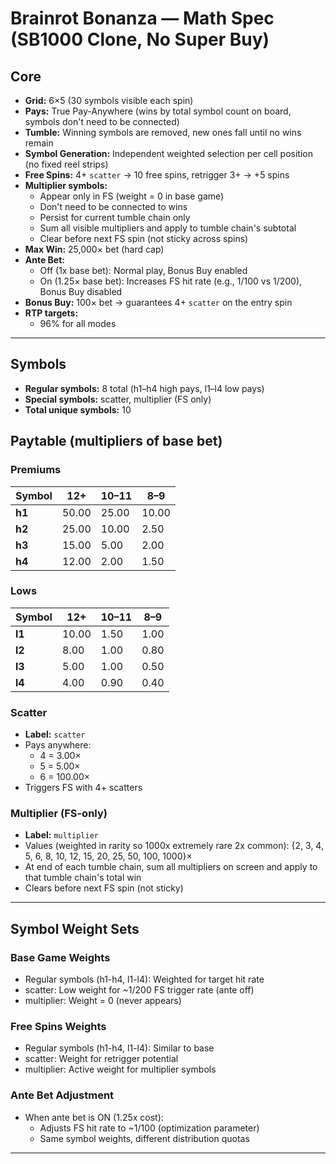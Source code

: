 # Brainrot Bonanza — Math Spec (SB1000 Clone, No Super Buy)

## Core
- **Grid:** 6×5 (30 symbols visible each spin)
- **Pays:** True Pay-Anywhere (wins by total symbol count on board, symbols don't need to be connected)
- **Tumble:** Winning symbols are removed, new ones fall until no wins remain
- **Symbol Generation:** Independent weighted selection per cell position (no fixed reel strips)
- **Free Spins:** 4+ `scatter` → 10 free spins, retrigger 3+ → +5 spins
- **Multiplier symbols:**
  - Appear only in FS (weight = 0 in base game)
  - Don't need to be connected to wins
  - Persist for current tumble chain only
  - Sum all visible multipliers and apply to tumble chain's subtotal
  - Clear before next FS spin (not sticky across spins)
- **Max Win:** 25,000× bet (hard cap)
- **Ante Bet:**
  - Off (1x base bet): Normal play, Bonus Buy enabled
  - On (1.25× base bet): Increases FS hit rate (e.g., 1/100 vs 1/200), Bonus Buy disabled
- **Bonus Buy:** 100× bet → guarantees 4+ `scatter` on the entry spin
- **RTP targets:**
  - 96% for all modes

---

## Symbols
- **Regular symbols:** 8 total (h1–h4 high pays, l1–l4 low pays)
- **Special symbols:** scatter, multiplier (FS only)
- **Total unique symbols:** 10

## Paytable (multipliers of base bet)

### Premiums
| Symbol | 12+ | 10–11 | 8–9 |
|--------|-----|-------|-----|
| **h1** | 50.00 | 25.00 | 10.00 |
| **h2** | 25.00 | 10.00 | 2.50 |
| **h3** | 15.00 | 5.00  | 2.00 |
| **h4** | 12.00 | 2.00  | 1.50 |

### Lows
| Symbol | 12+ | 10–11 | 8–9 |
|--------|-----|-------|-----|
| **l1** | 10.00 | 1.50 | 1.00 |
| **l2** | 8.00  | 1.00 | 0.80 |
| **l3** | 5.00  | 1.00 | 0.50 |
| **l4** | 4.00  | 0.90 | 0.40 |

### Scatter
- **Label:** `scatter`  
- Pays anywhere:  
  - 4 = 3.00×  
  - 5 = 5.00×  
  - 6 = 100.00×  
- Triggers FS with 4+ scatters  

### Multiplier (FS-only)
- **Label:** `multiplier`
- Values (weighted in rarity so 1000x extremely rare 2x common): {2, 3, 4, 5, 6, 8, 10, 12, 15, 20, 25, 50, 100, 1000}×
- At end of each tumble chain, sum all multipliers on screen and apply to that tumble chain's total win
- Clears before next FS spin (not sticky)

---

## Symbol Weight Sets

### Base Game Weights
- Regular symbols (h1-h4, l1-l4): Weighted for target hit rate
- scatter: Low weight for ~1/200 FS trigger rate (ante off)
- multiplier: Weight = 0 (never appears)

### Free Spins Weights
- Regular symbols (h1-h4, l1-l4): Similar to base
- scatter: Weight for retrigger potential
- multiplier: Active weight for multiplier symbols

### Ante Bet Adjustment
- When ante bet is ON (1.25x cost):
  - Adjusts FS hit rate to ~1/100 (optimization parameter)
  - Same symbol weights, different distribution quotas

---


